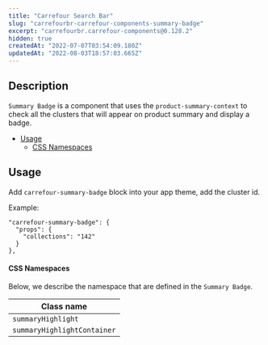 ```yaml
---
title: "Carrefour Search Bar"
slug: "carrefourbr-carrefour-components-summary-badge"
excerpt: "carrefourbr.carrefour-components@0.128.2"
hidden: true
createdAt: "2022-07-07T03:54:09.180Z"
updatedAt: "2022-08-03T18:57:03.665Z"
---
```

## Description

`Summary Badge` is a component that uses the `product-summary-context` to check all the clusters that will appear on product summary and display a badge.

- [Usage](#usage)
  - [CSS Namespaces](#css-namespaces)

## Usage

Add `carrefour-summary-badge` block into your app theme, add the cluster id.

Example:

```
"carrefour-summary-badge": {
  "props": {
    "collections": "142"
  }
},
```

#### CSS Namespaces

Below, we describe the namespace that are defined in the `Summary Badge`.

| Class name                  |
| --------------------------- |
| `summaryHighlight`          |
| `summaryHighlightContainer` |
